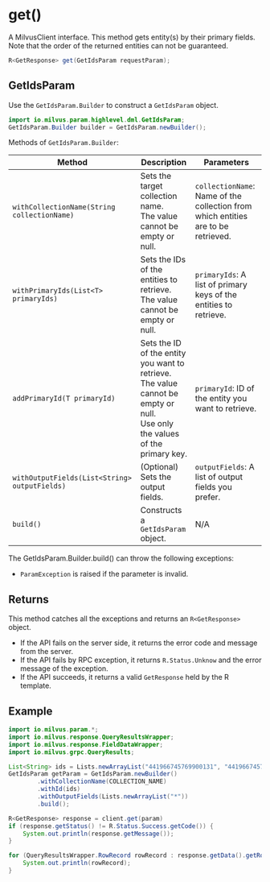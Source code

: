 # get()

A MilvusClient interface. This method gets entity(s) by their primary fields. Note that the order of the returned entities can not be guaranteed.

```Java
R<GetResponse> get(GetIdsParam requestParam);
```

## GetIdsParam

Use the `GetIdsParam.Builder` to construct a `GetIdsParam` object.

```Java
import io.milvus.param.highlevel.dml.GetIdsParam;
GetIdsParam.Builder builder = GetIdsParam.newBuilder();
```

Methods of `GetIdsParam.Builder`:

| Method | Description | Parameters |
| --- | --- | --- |
| `withCollectionName(String collectionName)` | Sets the target collection name.<br>The value cannot be empty or null. | `collectionName`: Name of the collection from which entities are to be retrieved. |
| `withPrimaryIds(List<T> primaryIds)` | Sets the IDs of the entities to retrieve.<br>The value cannot be empty or null. | `primaryIds`: A list of primary keys of the entities to retrieve. |
| `addPrimaryId(T primaryId)` | Sets the ID of the entity you want to retrieve.<br>The value cannot be empty or null.<br>Use only the values of the primary key. | `primaryId`: ID of the entity you want to retrieve. |
| `withOutputFields(List<String> outputFields)` | (Optional) Sets the output fields. | `outputFields`: A list of output fields you prefer. |
| `build()` | Constructs a `GetIdsParam` object. | N/A |

The GetIdsParam.Builder.build() can throw the following exceptions:

- `ParamException` is raised if the parameter is invalid.

## Returns

This method catches all the exceptions and returns an `R<GetResponse>` object.

- If the API fails on the server side, it returns the error code and message from the server.
- If the API fails by RPC exception, it returns `R.Status.Unknow` and the error message of the exception.
- If the API succeeds, it returns a valid `GetResponse` held by the R template. 

## Example

```Java
import io.milvus.param.*;
import io.milvus.response.QueryResultsWrapper;
import io.milvus.response.FieldDataWrapper;
import io.milvus.grpc.QueryResults;

List<String> ids = Lists.newArrayList("441966745769900131", "441966745769900133");
GetIdsParam getParam = GetIdsParam.newBuilder()
        .withCollectionName(COLLECTION_NAME)
        .withId(ids)
        .withOutputFields(Lists.newArrayList("*"))
        .build();

R<GetResponse> response = client.get(param)
if (response.getStatus() != R.Status.Success.getCode()) {
    System.out.println(response.getMessage());
}

for (QueryResultsWrapper.RowRecord rowRecord : response.getData().getRowRecords()) {
    System.out.println(rowRecord);
}
```
